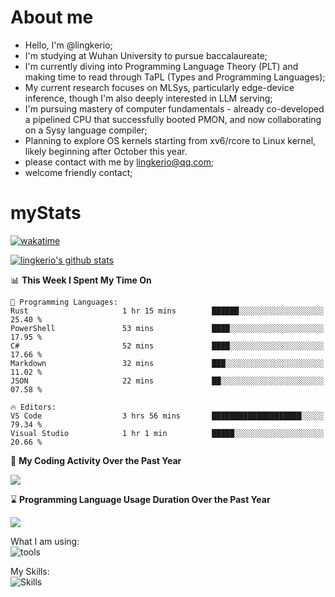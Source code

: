 # About me

- Hello, I'm @lingkerio; 
- I'm studying at Wuhan University to pursue baccalaureate;
- I'm currently diving into Programming Language Theory (PLT) and making time to read through TaPL (Types and Programming Languages);
- My current research focuses on MLSys, particularly edge-device inference, though I'm also deeply interested in LLM serving;
- I'm pursuing mastery of computer fundamentals - already co-developed a pipelined CPU that successfully booted PMON, and now collaborating on a Sysy language compiler;
- Planning to explore OS kernels starting from xv6/rcore to Linux kernel, likely beginning after October this year.
- please contact with me by lingkerio@qq.com;
- welcome friendly contact;


# myStats
[![wakatime](https://wakatime.com/badge/user/91f23013-72dc-47fa-9246-c7f1d9e4561b.svg)](https://wakatime.com/@91f23013-72dc-47fa-9246-c7f1d9e4561b)

[![lingkerio's github stats](https://github-readme-stats-neon-sigma-67.vercel.app/api?username=lingkerio&show_icons=true&theme=swift)](https://github-readme-stats-neon-sigma-67.vercel.app)

<!--START_SECTION:waka-->
📊 **This Week I Spent My Time On** 

```text
💬 Programming Languages: 
Rust                     1 hr 15 mins        ██████░░░░░░░░░░░░░░░░░░░   25.40 % 
PowerShell               53 mins             ████░░░░░░░░░░░░░░░░░░░░░   17.95 % 
C#                       52 mins             ████░░░░░░░░░░░░░░░░░░░░░   17.66 % 
Markdown                 32 mins             ███░░░░░░░░░░░░░░░░░░░░░░   11.02 % 
JSON                     22 mins             ██░░░░░░░░░░░░░░░░░░░░░░░   07.58 % 

🔥 Editors: 
VS Code                  3 hrs 56 mins       ████████████████████░░░░░   79.34 % 
Visual Studio            1 hr 1 min          █████░░░░░░░░░░░░░░░░░░░░   20.66 % 
```


<!--END_SECTION:waka-->

📅 **My Coding Activity Over the Past Year**

<a href="https://wakatime.com"><img src="https://wakatime.com/share/@lingkerio/9d8c2ccb-422f-4031-86b5-c947c7b728ba.png" /></a>

⌛ **Programming Language Usage Duration Over the Past Year**

<a href="https://wakatime.com"><img src="https://wakatime.com/share/@lingkerio/b4268c3a-49e5-469e-b094-8e53392cb864.png" /></a>

What I am using:  
![tools](https://skillicons.dev/icons?i=discord,twitter,stackoverflow,visualstudio,vscode,pycharm,idea,arch,debian,ubuntu)  


My Skills:  
![Skills](https://skillicons.dev/icons?i=linux,windows,c,cpp,java,cs,ocaml,rust,py,js)  
